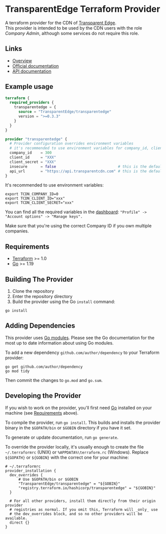 # TransparentEdge Terraform Provider

A terraform provider for the CDN of [Transparent Edge](https://www.transparentedge.eu/).  
This provider is intended to be used by the CDN users with the role _Company Admin_, although some services do not require this role.

## Links

- [Overview](https://registry.terraform.io/providers/TransparentEdge/transparentedge/latest)
- [Official documentation](https://registry.terraform.io/providers/TransparentEdge/transparentedge/latest/docs)
- [API documentation](https://api.transparentcdn.com/docs/)

## Example usage

```terraform
terraform {
  required_providers {
    transparentedge = {
      source = "TransparentEdge/transparentedge"
      version = ">=0.3.3"
    }
  }
}

provider "transparentedge" {
  # Provider configuration overrides environment variables
  # it's recommended to use environment variables for company_id, client_id and client_secret
  company_id    = 300
  client_id     = "XXX"
  client_secret = "XXX"
  insecure      = false                            # this is the default value
  api_url       = "https://api.transparentcdn.com" # this is the default value
}
```

It's recommended to use environment variables:

```shell
export TCDN_COMPANY_ID=0
export TCDN_CLIENT_ID="xxx"
export TCDN_CLIENT_SECRET="xxx"
```

You can find all the required variables in the [dashboard](https://dashboard.transparentcdn.com/): `"Profile" -> "Account options" -> "Manage keys".`

Make sure that you're using the correct Company ID if you own multiple companies.

## Requirements

- [Terraform](https://www.terraform.io/downloads.html) >= 1.0
- [Go](https://golang.org/doc/install) >= 1.19

## Building The Provider

1. Clone the repository
1. Enter the repository directory
1. Build the provider using the Go `install` command:

```shell
go install
```

## Adding Dependencies

This provider uses [Go modules](https://github.com/golang/go/wiki/Modules).
Please see the Go documentation for the most up to date information about using Go modules.

To add a new dependency `github.com/author/dependency` to your Terraform provider:

```shell
go get github.com/author/dependency
go mod tidy
```

Then commit the changes to `go.mod` and `go.sum`.

## Developing the Provider

If you wish to work on the provider, you'll first need [Go](http://www.golang.org) installed on your machine (see [Requirements](#requirements) above).

To compile the provider, run `go install`. This builds and installs the provider binary in the `$GOPATH/bin` or `$GOBIN` directory if you have it set.

To generate or update documentation, run `go generate`.

To override the provider locally, it's usually enough to create the file `~/.terraformrc` (UNIX) or `%APPDATA%\terraform.rc` (Windows). Replace `${GOPATH}` or `${GOBIN}` with the correct one for your machine:

```
# ~/.terraformrc
provider_installation {
  dev_overrides {
      # Use $GOPATH/bin or $GOBIN
      "TransparentEdge/transparentedge" = "${GOBIN}"
      "registry.terraform.io/hashicorp/transparentedge" = "${GOBIN}"
  }

  # For all other providers, install them directly from their origin provider
  # registries as normal. If you omit this, Terraform will _only_ use
  # the dev_overrides block, and so no other providers will be available.
  direct {}
}
```
